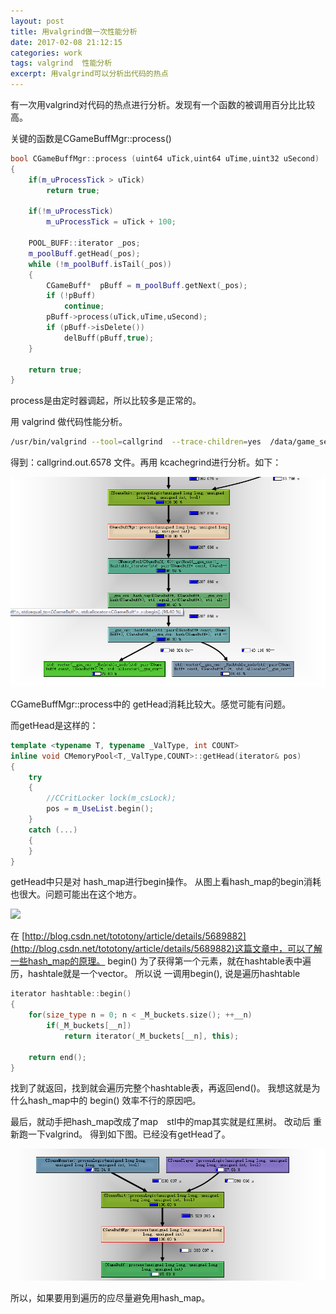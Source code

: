```yaml
---
layout: post
title: 用valgrind做一次性能分析
date: 2017-02-08 21:12:15
categories: work
tags: valgrind  性能分析
excerpt: 用valgrind可以分析出代码的热点
---
```


有一次用valgrind对代码的热点进行分析。发现有一个函数的被调用百分比比较高。

关键的函数是CGameBuffMgr::process()

```c++
bool CGameBuffMgr::process (uint64 uTick,uint64 uTime,uint32 uSecond)
{
	if(m_uProcessTick > uTick)
		return true;

	if(!m_uProcessTick)
		m_uProcessTick = uTick + 100;

	POOL_BUFF::iterator _pos;
	m_poolBuff.getHead(_pos);
	while (!m_poolBuff.isTail(_pos))
	{
		CGameBuff*	pBuff = m_poolBuff.getNext(_pos);
		if (!pBuff)
			continue;
		pBuff->process(uTick,uTime,uSecond);
		if (pBuff->isDelete())
			delBuff(pBuff,true);
	}

	return true;
}
```
process是由定时器调起，所以比较多是正常的。

用 valgrind 做代码性能分析。

```sh
/usr/bin/valgrind --tool=callgrind  --trace-children=yes  /data/game_server/game_server
```

得到：callgrind.out.6578 文件。再用 kcachegrind进行分析。如下：

![](/assets/code-analysis/valgrind-stl-1.png) 

CGameBuffMgr::process中的 getHead消耗比较大。感觉可能有问题。

而getHead是这样的：

```c++
template <typename T, typename _ValType, int COUNT>
inline void	CMemoryPool<T,_ValType,COUNT>::getHead(iterator& pos)
{
	try
	{
		//CCritLocker lock(m_csLock);
		pos = m_UseList.begin();
	}
	catch (...)
	{
	}
}

```
getHead中只是对 hash_map进行begin操作。
从图上看hash_map的begin消耗也很大。问题可能出在这个地方。

![](/assets/code-analysis/valgrind-stl-12.png) 


在 [http://blog.csdn.net/tototony/article/details/5689882](http://blog.csdn.net/tototony/article/details/5689882)这篇文章中，可以了解一些hash_map的原理。
begin() 为了获得第一个元素，就在hashtable表中遍历，hashtale就是一个vector。
所以说 一调用begin(), 说是遍历hashtable

```c++
iterator hashtable::begin()
{
	for(size_type n = 0; n < _M_buckets.size(); ++__n)
		if(_M_buckets[__n])
			return iterator(_M_buckets[__n], this);
	
	return end();
}
```

找到了就返回，找到就会遍历完整个hashtable表，再返回end()。
我想这就是为什么hash_map中的 begin() 效率不行的原因吧。

最后，就动手把hash_map改成了map　stl中的map其实就是红黑树。
改动后 重新跑一下valgrind。 得到如下图。已经没有getHead了。

![](/assets/code-analysis/valgrind-stl-2.png) 

所以，如果要用到遍历的应尽量避免用hash_map。